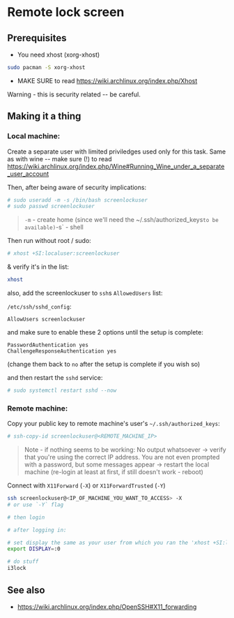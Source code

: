 # Remote lock screen

## Prerequisites

* You need xhost (xorg-xhost)

```sh
sudo pacman -S xorg-xhost
```

* MAKE SURE to read https://wiki.archlinux.org/index.php/Xhost

Warning - this is security related -- be careful.

## Making it a thing

### Local machine:

Create a separate user with limited priviledges used only for this task.
Same as with wine -- make sure (!) to read https://wiki.archlinux.org/index.php/Wine#Running_Wine_under_a_separate_user_account

Then, after being aware of security implications:

```sh
# sudo useradd -m -s /bin/bash screenlockuser
# sudo passwd screenlockuser
```

> `-m` - create home (since we'll need the ~/.ssh/authorized_keys` to be available)
> `-s` - shell

Then run without root / sudo:

```sh
# xhost +SI:localuser:screenlockuser
```

& verify it's in the list:

```sh
xhost
```

also, add the screenlockuser to `ssh`s `AllowedUsers` list:

`/etc/ssh/sshd_config`:

```
AllowUsers screenlockuser
```

and make sure to enable these 2 options until the setup is complete:

```
PasswordAuthentication yes
ChallengeResponseAuthentication yes
```

(change them back to `no` after the setup is complete if you wish so)

and then restart the `sshd` service:

```sh
# sudo systemctl restart sshd --now
```

### Remote machine:

Copy your public key to remote machine's user's `~/.ssh/authorized_keys`:

```sh
# ssh-copy-id screenlockuser@<REMOTE_MACHINE_IP>
```

> Note - if nothing seems to be working:
> No output whatsoever -> verify that you're using the correct IP address.
> You are not even prompted with a password, but some messages appear -> restart the local machine (re-login at least at first, if still doesn't work - reboot)

Connect with `X11Forward` (`-X`) or `X11ForwardTrusted` (`-Y`)
```sh
ssh screenlockuser@<IP_OF_MACHINE_YOU_WANT_TO_ACCESS> -X
# or use `-Y` flag

# then login

# after logging in:

# set display the same as your user from which you ran the 'xhost +SI:localuser:screenlockuser' command
export DISPLAY=:0

# do stuff
i3lock
```

## See also

* https://wiki.archlinux.org/index.php/OpenSSH#X11_forwarding


